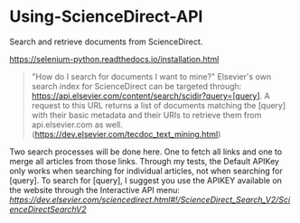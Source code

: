 # Using-ScienceDirect-API
Search and retrieve documents from ScienceDirect.

https://selenium-python.readthedocs.io/installation.html

>"How do I search for documents I want to mine?"
>Elsevier's own search index for ScienceDirect can be targeted through:
>	https://api.elsevier.com/content/search/scidir?query=[query].
>A request to this URL returns a list of documents matching the [query] with their basic metadata and their URIs to retrieve them from api.elsevier.com as well.
>(https://dev.elsevier.com/tecdoc_text_mining.html)

Two search processes will be done here. One to fetch all links and one to merge all articles from those links.
Through my tests, the Default APIKey only works when searching for individual articles, not when searching for [query].
To search for [query], I suggest you use the APIKEY available on the website through the Interactive API menu:
_https://dev.elsevier.com/sciencedirect.html#!/ScienceDirect_Search_V2/ScienceDirectSearchV2_
